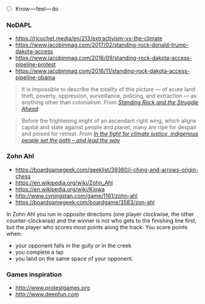 - [ ] Know — feel — do

### NoDAPL

* https://ricochet.media/en/213/extractivism-vs-the-climate
* https://www.jacobinmag.com/2017/02/standing-rock-donald-trump-dakota-access
* https://www.jacobinmag.com/2016/09/standing-rock-dakota-access-pipeline-protest
* https://www.jacobinmag.com/2016/11/standing-rock-dakota-access-pipeline-obama

> It is impossible to describe the totality of this picture — of acute land theft, poverty, oppression, surveillance, policing, and extraction — as anything other than colonialism. *From [Standing Rock and the Struggle Ahead](https://www.jacobinmag.com/2017/02/standing-rock-donald-trump-dakota-access)*

> Before the frightening might of an ascendant right wing, which aligns capital and state against people and planet, many are ripe for despair and poised for retreat. *From [In the fight for climate justice, indigenous people set the path – and lead the way](https://www.theguardian.com/commentisfree/2017/jan/19/fight-climate-justice-indigenous-people-lead-the-way)*

### Zohn Ahl

* https://boardgamegeek.com/geeklist/39360/i-ching-and-arrows-origin-chess
* https://en.wikipedia.org/wiki/Zohn_Ahl
* https://en.wikipedia.org/wiki/Kiowa
* http://www.cyningstan.com/game/1161/zohn-ahl
* https://boardgamegeek.com/boardgame/3583/zon-ahl

In Zohn Ahl you run in opposite directions (one player clockwise, the other counter-clockwise) and the winner is not who gets to the finishing line first, but the player who scores most points along the track. You score points when:

* your opponent falls in the gully or in the creek
* you complete a lap 
* you land on the same space of your opponent.

### Games inspiration

* http://www.protestgames.org
* http://www.deepfun.com






